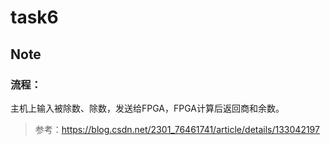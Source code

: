 # task6

## Note

### 流程：

主机上输入被除数、除数，发送给FPGA，FPGA计算后返回商和余数。

> 参考：https://blog.csdn.net/2301_76461741/article/details/133042197
